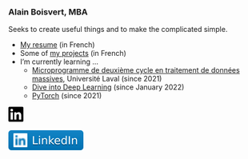 ### Alain Boisvert, MBA

Seeks to create useful things and to make the complicated simple.

- [My resume](resume.md) (in French)
- Some of [my projects](projects.md) (in French)
- I’m currently learning ...
  - [Microprogramme de deuxième cycle en traitement de données massives](https://www.fsg.ulaval.ca/etudes/programmes-detudes/microprogramme-de-deuxieme-cycle-en-traitement-de-donnees-massives/), Université Laval (since 2021)
  - [Dive into Deep Learning](https://d2l.ai/) (since January 2022)
  - [PyTorch](https://pytorch.org/) (since 2021)

<a href="https://www.linkedin.com/in/alain-boisvert-98b058156/"><img src="images/linkedin.svg" width="30"></a>

<a href="https://www.linkedin.com/in/alain-boisvert-98b058156/"><img src="images/linkedin-2.svg"></a>

